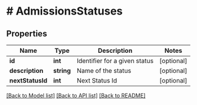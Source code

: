# # AdmissionsStatuses

## Properties

Name | Type | Description | Notes
------------ | ------------- | ------------- | -------------
**id** | **int** | Identifier for a given status | [optional]
**description** | **string** | Name of the status | [optional]
**nextStatusId** | **int** | Next Status Id | [optional]

[[Back to Model list]](../../README.md#models) [[Back to API list]](../../README.md#endpoints) [[Back to README]](../../README.md)
